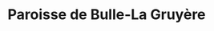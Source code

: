 ---
title: Paroisse de Bulle-La Gruyère
name: Bulle-La Gruyère
site: https://eglise-bulle.ch/
territoire:
    - Bas-Intyamon
    - Bellegarde
    - Brot
    - Bulle
    - Cemiat
    - Châtel-sur-Montsalvens
    - Corbières
    - Crésuz
    - Épagny
    - Grandvillard
    - Gruyères
    - Haut-Intyamon
    - Hauteville
    - La Roche
    - Le Pâquier
    - Marsans
    - Morlon
    - Pont-en-Ogoz
    - Pont-la-Ville
    - Riaz
    - Sâles
    - Sorens
    - Val-de-Charmey
    - Vaulruz
    - Vuadens
NPA:
    - 1627 
    - 1628
    - 1630
    - 1635
    - 1637
    - 1638
    - 1652
    - 1654
    - 1656
    - 1753
meta:
    - Cerniat
    - Charmey
    - Jaun
    - La Tour-de-Trême
    - Villarbeney
---